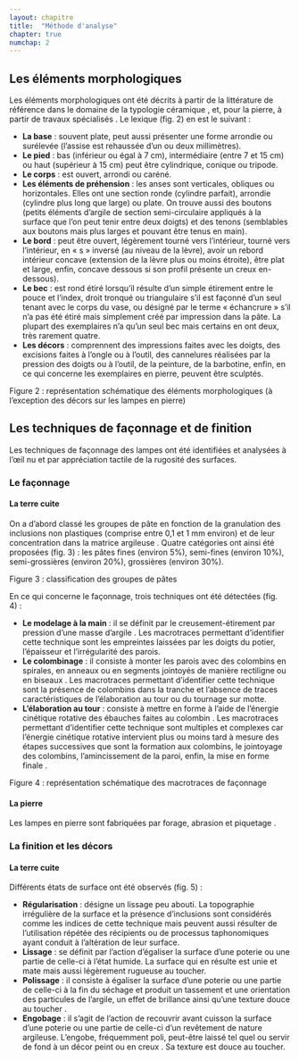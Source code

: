 ```yaml
---
layout: chapitre
title:  "Méthode d'analyse"
chapter: true
numchap: 2
---
```





## Les éléments morphologiques

Les éléments morphologiques ont été décrits à partir de la littérature de référence dans le domaine de la typologie céramique , et, pour la pierre, à partir de travaux spécialisés . Le lexique (fig. 2) en est le suivant :

- **La base** : souvent plate, peut aussi présenter une forme arrondie ou surélevée (l’assise est rehaussée d’un ou deux millimètres).
- **Le pied** : bas (inférieur ou égal à 7 cm), intermédiaire (entre 7 et 15 cm) ou haut (supérieur à 15 cm) peut être cylindrique, conique ou tripode.
- **Le corps** : est ouvert, arrondi ou caréné.
- **Les éléments de préhension** : les anses sont verticales, obliques ou horizontales. Elles ont une section ronde (cylindre parfait), arrondie (cylindre plus long que large) ou plate. On trouve aussi des boutons (petits éléments d’argile de section semi-circulaire appliqués à la surface que l’on peut tenir entre deux doigts) et des tenons (semblables aux boutons mais plus larges et pouvant être tenus en main).
- **Le bord** : peut être ouvert, légèrement tourné vers l’intérieur, tourné vers l’intérieur, en « s » inversé (au niveau de la lèvre), avoir un rebord intérieur concave (extension de la lèvre plus ou moins étroite), être plat et large, enfin, concave dessous si son profil présente un creux en-dessous).
- **Le bec** : est rond étiré lorsqu’il résulte d’un simple étirement entre le pouce et l’index, droit tronqué ou triangulaire s’il est façonné d’un seul tenant avec le corps du vase, ou désigné par le terme « échancrure » s’il n’a pas été étiré mais simplement créé par impression dans la pâte. La plupart des exemplaires n’a qu’un seul bec mais certains en ont deux, très rarement quatre.
- **Les décors** : comprennent des impressions faites avec les doigts, des excisions faites à l’ongle ou à l’outil, des cannelures réalisées par la pression des doigts ou à l’outil, de la peinture, de la barbotine, enfin, en ce qui concerne les exemplaires en pierre, peuvent être sculptés.

Figure 2 : représentation schématique des éléments morphologiques (à l’exception des décors sur les lampes en pierre)

## Les techniques de façonnage et de finition

Les techniques de façonnage des lampes ont été identifiées et analysées à l’œil nu et par appréciation tactile de la rugosité des surfaces. 

### Le façonnage

#### La terre cuite

On a d’abord classé les groupes de pâte en fonction de la granulation des inclusions non plastiques (comprise entre 0,1 et 1 mm environ) et de leur concentration dans la matrice argileuse . Quatre catégories ont ainsi été proposées (fig. 3) : les pâtes fines (environ 5%), semi-fines (environ 10%), semi-grossières (environ 20%), grossières (environ 30%).

Figure 3 : classification des groupes de pâtes

En ce qui concerne le façonnage, trois techniques ont été détectées (fig. 4) :

- **Le modelage à la main** : il se définit par le creusement-étirement par pression d’une masse d’argile . Les macrotraces permettant d’identifier cette technique sont les empreintes laissées par les doigts du potier, l’épaisseur et l’irrégularité des parois.
- **Le colombinage** : il consiste à monter les parois avec des colombins en spirales, en anneaux ou en segments jointoyés de manière rectiligne ou en biseaux . Les macrotraces permettant d’identifier cette technique sont la présence de colombins dans la tranche et l’absence de traces caractéristiques de l’élaboration au tour ou du tournage sur motte.
- **L’élaboration au tour** : consiste à mettre en forme à l’aide de l’énergie cinétique rotative des ébauches faites au colombin . Les macrotraces permettant d’identifier cette technique sont multiples et complexes car l’énergie cinétique rotative intervient plus ou moins tard à mesure des étapes successives que sont la formation aux colombins, le jointoyage des colombins, l’amincissement de la paroi, enfin, la mise en forme finale . 

Figure 4 : représentation schématique des macrotraces de façonnage

#### La pierre

Les lampes en pierre sont fabriquées par forage, abrasion et piquetage .

### La finition et les décors

#### La terre cuite

Différents états de surface ont été observés (fig. 5) :

- **Régularisation** : désigne un lissage peu abouti. La topographie irrégulière de la surface et la présence d’inclusions sont considérés comme les indices de cette technique mais peuvent aussi résulter de l’utilisation répétée des récipients ou de processus taphonomiques ayant conduit à l’altération de leur surface.
- **Lissage** : se définit par l’action d’égaliser la surface d’une poterie ou une partie de celle-ci à l’état humide. La surface qui en résulte est unie et mate  mais aussi légèrement rugueuse au toucher.
- **Polissage** :  il consiste à égaliser la surface d’une poterie ou une partie de celle-ci à la fin du séchage  et produit un tassement et une orientation des particules de l’argile, un effet de brillance ainsi qu’une texture douce au toucher .
- **Engobage** : il s’agit de l’action de recouvrir avant cuisson la surface d’une poterie ou une partie de celle-ci d’un revêtement de nature argileuse. L’engobe, fréquemment poli, peut-être laissé tel quel ou servir de fond à un décor peint ou en creux . Sa texture est douce au toucher.

